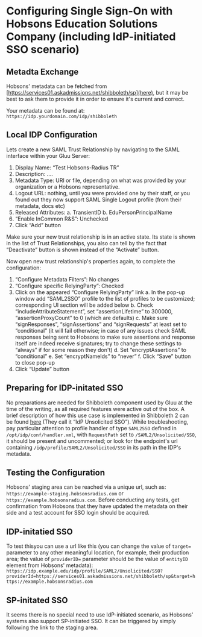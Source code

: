 # Configuring Single Sign-On with Hobsons Education Solutions Company (including IdP-initiated SSO scenario)

## Metadta Exchange

Hobsons' metadata can be fetched from [https://services01.askadmissions.net/shibboleth/sp](here), but it may be best to ask them to provide it in order to ensure it's current and correct.

Your metadata can be found at: `https://idp.yourdomain.com/idp/shibboleth` 

## Local IDP Configuration

Lets create a new SAML Trust Relationship by navigating to the SAML interface within your Gluu Server:

1. Display Name: “Test Hobsons-Radius TR”
2. Description: ….
3. Metadata Type: URI or file, depending on what was provided by your organization or a Hobsons representative.
4. Logout URL: nothing, until you were provided one by their staff, or you found out they now support SAML Single Logout profile (from their metadata, docs etc)
5. Released Attributes:
  a. TransientID
  b. EduPersonPrincipalName
6. “Enable InCommon R&S”: Unchecked
7. Click “Add” button

Make sure your new trust relationship is in an active state. Its state is shown in the list of Trust Relationships, you also can tell by the fact that “Deactivate” button is shown instead of the “Activate” button. 

Now open new trust relationship's properties again, to complete the configuration:

1. “Configure Metadata Filters”: No changes
2. “Configure specific RelyingParty”: Checked
3. Click on the appeared “Configure RelyingParty” link
  a. In the pop-up window add “SAML2SSO” profile to the list of profiles to be customized; corresponding UI section will be added below
  b. Check “includeAttributeStatement”, set “assertionLifetime” to 300000, “assertionProxyCount” to 0 (which are defaults)
  c. Make sure “signResponses”, “signAssertions” and “signRequests” at least set to “conditional” (it will fail otherwise; in case of any issues check SAML responses being sent to Hobsons to make sure assertions and response itself are indeed receive signatures; try to change these settings to “always” if for some reason they don't)
  d. Set “encryptAssertions” to “conditional”
  e. Set “encryptNameIds” to “never”
  f. Click “Save” button to close pop-up
4. Click “Update” button

## Preparing for IDP-initated SSO
No preparations are needed for Shibboleth component used by Gluu at the time of the writing, as all required features were active out of the box. A brief description of how this use case is implemented in Shibboleth 2 can be found [here](https://wiki.shibboleth.net/confluence/display/SHIB2/IdPUnsolicitedSSO) (They call it “IdP Unsolicited SSO”). While troubleshooting, pay particular attention to profile handler of type `SAML2SSO` defined in `/opt/idp/conf/handler.xml`, with `RequestPath` set to `/SAML2/Unsolicited/SSO`, it should be present and uncommented; or look for the endpoint's url containing `/idp/profile/SAML2/Unsolicited/SSO` in its path in the IDP's metadata.

## Testing the Configuration
Hobsons' staging area can be reached via a unique url, such as: `https://example-staging.hobsonsradius.com` or `https://example.hobsonsradius.com`. Before conducting any tests, get confirmation from Hobsons that they have updated the metadata on their side and a test account for SSO login should be acquired.

## IDP-initatied SSO
To test thisyou can use a url like this (you can change the value of `target=` parameter to any other meaningful location, for example, their production area; the value of `providerID=` parameter should be the value of `entityID` element from Hobsons' metadata): `https://idp.example.edu/idp/profile/SAML2/Unsolicited/SSO?providerId=https://services01.askadmissions.net/shibboleth/sp&target=https://example.hobsonsradius.com`

## SP-initated SSO
It seems there is no special need to use IdP-initiated scenario, as Hobsons' systems also support SP-initiated SSO. It can be triggered by simply following the link to the staging area. 
